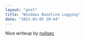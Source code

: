```yaml
---
layout: "post"
title: "Windows Baseline Logging"
date: "2022-03-05 20:44"
---
```

Nice writeup by [nullsec](https://nullsec.us/windows-baseline-logging/)